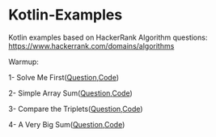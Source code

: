 # Kotlin-Examples
Kotlin examples based on HackerRank Algorithm questions:
https://www.hackerrank.com/domains/algorithms

Warmup:

1- Solve Me First([Question](https://www.hackerrank.com/challenges/solve-me-first/problem),[Code](https://github.com/alishari/Kotlin-Examples/blob/master/src/warmup/SolveMeFirst.kt))

2- Simple Array Sum([Question](https://www.hackerrank.com/challenges/simple-array-sum/problem),[Code](https://github.com/alishari/Kotlin-Examples/blob/master/src/warmup/SimpleArraySum.kt))

3- Compare the Triplets([Question](https://www.hackerrank.com/challenges/compare-the-triplets/problem),[Code](https://github.com/alishari/Kotlin-Examples/blob/master/src/warmup/CompareTheTriplets.kt))

4- A Very Big Sum([Question](https://www.hackerrank.com/challenges/a-very-big-sum/problem),[Code](https://github.com/alishari/Kotlin-Examples/blob/master/src/warmup/AVeryBigSum.kt))